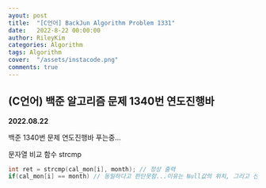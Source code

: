 ```yaml
---
ayout: post
title:  "[C언어] BackJun Algorithm Problem 1331"
date:   2022-8-22 00:00:00
author: RileyKim
categories: Algorithm
tags: Algorithm
cover:  "/assets/instacode.png"
comments: true
---
```




## (C언어) 백준 알고리즘 문제 1340번 연도진행바



**2022.08.22**

백준 1340번 문제 연도진행바 푸는중...



문자열 비교 함수 strcmp

```c
int ret = strcmp(cal_mon[i], month); // 정상 출력
if(cal_mon[i] == month) // 동일하다고 판단못함...이유는 Null값의 위치, 그리고 선언된 배열의 크기로 인해 발생된다고 판단됨..

```



<script src="https://gist.github.com/RileyKim/b7f3dbe57ae71c4b14a5e3afe731b432.js"></script>